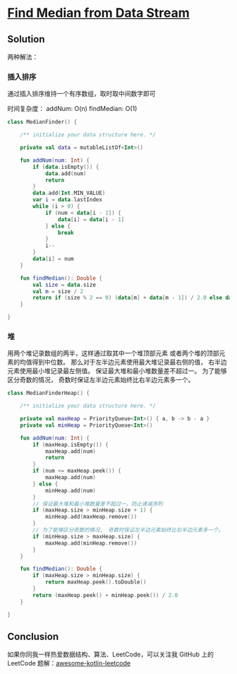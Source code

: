 # [Find Median from Data Stream][title]

## Solution
两种解法：

### 插入排序
通过插入排序维持一个有序数组，取时取中间数字即可

时间复杂度：
addNum: O(n)
findMedian: O(1)

```kotlin
class MedianFinder() {

    /** initialize your data structure here. */

    private val data = mutableListOf<Int>()

    fun addNum(num: Int) {
        if (data.isEmpty()) {
            data.add(num)
            return
        }
        data.add(Int.MIN_VALUE)
        var i = data.lastIndex
        while (i > 0) {
            if (num < data[i - 1]) {
                data[i] = data[i - 1]
            } else {
                break
            }
            i--
        }
        data[i] = num
    }

    fun findMedian(): Double {
        val size = data.size
        val m = size / 2
        return if (size % 2 == 0) (data[m] + data[m - 1]) / 2.0 else data[m].toDouble()
    }

}

```

### 堆
用两个堆记录数组的两半，这样通过取其中一个堆顶部元素 或者两个堆的顶部元素的均值得到中位数。
那么对于左半边元素使用最大堆记录最右侧的值， 右半边元素使用最小堆记录最左侧值。
保证最大堆和最小堆数量差不超过一。
为了能够区分奇数的情况， 奇数时保证左半边元素始终比右半边元素多一个。
```kotlin
class MedianFinderHeap() {

    /** initialize your data structure here. */

    private val maxHeap = PriorityQueue<Int>() { a, b -> b - a }
    private val minHeap = PriorityQueue<Int>()

    fun addNum(num: Int) {
        if (maxHeap.isEmpty()) {
            maxHeap.add(num)
            return
        }
        if (num <= maxHeap.peek()) {
            maxHeap.add(num)
        } else {
            minHeap.add(num)
        }
        // 保证最大堆和最小堆数量差不超过一。防止递减序列
        if (maxHeap.size > minHeap.size + 1) {
            minHeap.add(maxHeap.remove())
        }
        // 为了能够区分奇数的情况， 奇数时保证左半边元素始终比右半边元素多一个。
        if (minHeap.size > maxHeap.size) {
            maxHeap.add(minHeap.remove())
        }
    }

    fun findMedian(): Double {
        if (maxHeap.size > minHeap.size) {
            return maxHeap.peek().toDouble()
        }
        return (maxHeap.peek() + minHeap.peek()) / 2.0
    }

}

```


## Conclusion

如果你同我一样热爱数据结构、算法、LeetCode，可以关注我 GitHub 上的 LeetCode 题解：[awesome-kotlin-leetcode][akl]



[title]: https://leetcode-cn.com/problems/find-median-from-data-stream/
[akl]: https://github.com/NightXlt/awesome-kotlin-leetcode
